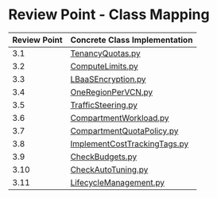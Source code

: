 # Review Point - Class Mapping

| Review Point | Concrete Class Implementation                           
|--------------|---------------------------------------------------------
| 3.1          | [TenancyQuotas.py](TenancyQuotas.py) 
| 3.2          | [ComputeLimits.py](ComputeLimits.py)    
| 3.3          | [LBaaSEncryption.py](LBaaSEncryption.py)    
| 3.4          | [OneRegionPerVCN.py](OneRegionPerVCN.py)                                      
| 3.5          | [TrafficSteering.py](TrafficSteering.py)
| 3.6          | [CompartmentWorkload.py](CompartmentWorkload.py)
| 3.7          | [CompartmentQuotaPolicy.py](CompartmentQuotaPolicy.py)
| 3.8          | [ImplementCostTrackingTags.py](ImplementCostTrackingTags.py)          
| 3.9          | [CheckBudgets.py](CheckBudgets.py)
| 3.10         | [CheckAutoTuning.py](CheckAutoTuning.py)    
| 3.11         | [LifecycleManagement.py](LifecycleManagement.py)                            
